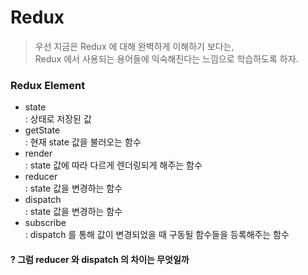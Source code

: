# Redux

> 우선 지금은 Redux 에 대해 완벽하게 이해하기 보다는, <br/>
> Redux 에서 사용되는 용어들에 익숙해진다는 느낌으로 학습하도록 하자.

### Redux Element

- state <br/>
  : 상태로 저장된 값
- getState <br/>
  : 현재 state 값을 불러오는 함수
- render <br/>
  : state 값에 따라 다르게 렌더링되게 해주는 함수
- reducer <br/>
  : state 값을 변경하는 함수
- dispatch <br/>
  : state 값을 변경하는 함수
- subscribe <br/>
  : dispatch 를 통해 값이 변경되었을 때 구동될 함수들을 등록해주는 함수

#### ? 그럼 reducer 와 dispatch 의 차이는 무엇일까
